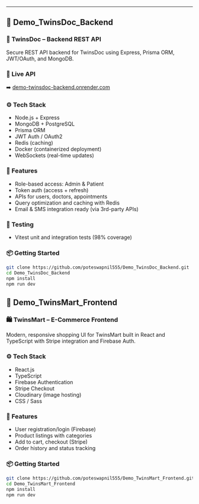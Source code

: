 ---
## 📁 Demo_TwinsDoc_Backend

### 🧠 TwinsDoc – Backend REST API
Secure REST API backend for TwinsDoc using Express, Prisma ORM, JWT/OAuth, and MongoDB.

### 🚀 Live API
➡️ [demo-twinsdoc-backend.onrender.com](https://demo-twinsdoc-backend.onrender.com)

### ⚙️ Tech Stack
- Node.js + Express
- MongoDB + PostgreSQL
- Prisma ORM
- JWT Auth / OAuth2
- Redis (caching)
- Docker (containerized deployment)
- WebSockets (real-time updates)

### 🌟 Features
- Role-based access: Admin & Patient
- Token auth (access + refresh)
- APIs for users, doctors, appointments
- Query optimization and caching with Redis
- Email & SMS integration ready (via 3rd-party APIs)

### 🧪 Testing
- Vitest unit and integration tests (98% coverage)

### 📦 Getting Started
```bash
git clone https://github.com/poteswapnil555/Demo_TwinsDoc_Backend.git
cd Demo_TwinsDoc_Backend
npm install
npm run dev
```
## 📁 Demo_TwinsMart_Frontend

### 🛍️ TwinsMart – E-Commerce Frontend
Modern, responsive shopping UI for TwinsMart built in React and TypeScript with Stripe integration and Firebase Auth.

### ⚙️ Tech Stack
- React.js
- TypeScript
- Firebase Authentication
- Stripe Checkout
- Cloudinary (image hosting)
- CSS / Sass

### 🌟 Features
- User registration/login (Firebase)
- Product listings with categories
- Add to cart, checkout (Stripe)
- Order history and status tracking

### 📦 Getting Started
```bash
git clone https://github.com/poteswapnil555/Demo_TwinsMart_Frontend.git
cd Demo_TwinsMart_Frontend
npm install
npm run dev
```
